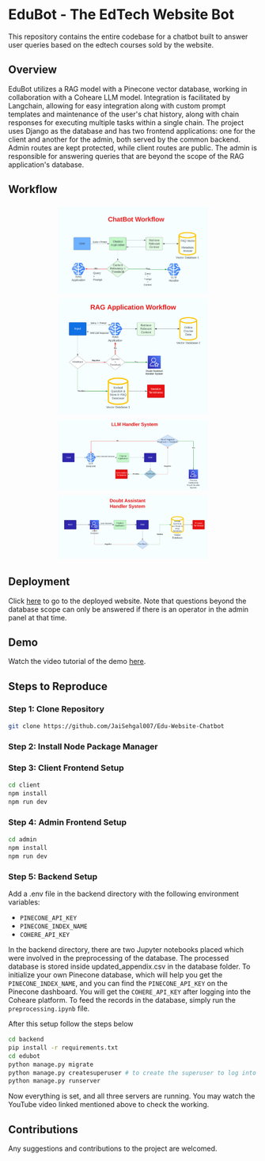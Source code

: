 # EduBot - The EdTech Website Bot

This repository contains the entire codebase for a chatbot built to answer user queries based on the edtech courses sold by the website.

## Overview
EduBot utilizes a RAG model with a Pinecone vector database, working in collaboration with a Coheare LLM model. Integration is facilitated by Langchain, allowing for easy integration along with custom prompt templates and maintenance of the user's chat history, along with chain responses for executing multiple tasks within a single chain. The project uses Django as the database and has two frontend applications: one for the client and another for the admin, both served by the common backend. Admin routes are kept protected, while client routes are public. The admin is responsible for answering queries that are beyond the scope of the RAG application's database.

## Workflow

<div style="display:flex; flex-wrap: wrap; align-items:center; justify-content:center">
  <img src="resources/img_4.png" alt="Workflow Diagram 4" style="width:60%; padding:5px;">
  <img src="resources/img_3.png" alt="Workflow Diagram 3" style="width:60%; padding:5px;">
  <img src="resources/img_1.png" alt="Workflow Diagram 1" style="width:60%; padding:5px;">
  <img src="resources/img_2.png" alt="Workflow Diagram 2" style="width:60%; padding:5px;">
</div>


## Deployment
Click [here](https://edu-website-client.vercel.app/) to go to the deployed website. Note that questions beyond the database scope can only be answered if there is an operator in the admin panel at that time.

## Demo
Watch the video tutorial of the demo [here](https://youtu.be/6ihIsxVj9WU).

## Steps to Reproduce
### Step 1: Clone Repository
```bash
git clone https://github.com/JaiSehgal007/Edu-Website-Chatbot
```

### Step 2: Install Node Package Manager

### Step 3: Client Frontend Setup
```bash
cd client
npm install
npm run dev
```

### Step 4: Admin Frontend Setup
```bash
cd admin
npm install
npm run dev
```

### Step 5: Backend Setup

Add a .env file in the backend directory with the following environment variables:

- `PINECONE_API_KEY`
- `PINECONE_INDEX_NAME`
- `COHERE_API_KEY`

In the backend directory, there are two Jupyter notebooks placed which were involved in the preprocessing of the database. The processed database is stored inside updated_appendix.csv in the database folder. To initialize your own Pinecone database, which will help you get the `PINECONE_INDEX_NAME`, and you can find the `PINECONE_API_KEY` on the Pinecone dashboard. You will get the `COHERE_API_KEY` after logging into the Coheare platform. To feed the records in the database, simply run the `preprocessing.ipynb` file.

After this setup follow the steps below
```bash
cd backend
pip install -r requirements.txt
cd edubot
python manage.py migrate
python manage.py createsuperuser # to create the superuser to log into the admin panel of the admin frontend
python manage.py runserver
```
Now everything is set, and all three servers are running. You may watch the YouTube video linked mentioned above to check the working.

## Contributions
Any suggestions and contributions to the project are welcomed.

